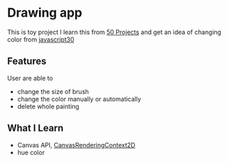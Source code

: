 # Drawing app

This is toy project I learn this from [50 Projects](https://www.udemy.com/course/50-projects-50-days)
and get an idea of changing color from [javascript30](https://javascript30.com/)


## Features
User are able to
- change the size of brush
- change the color manually or automatically
- delete whole painting 

## What I Learn
- Canvas API, [CanvasRenderingContext2D](https://developer.mozilla.org/en-US/docs/Web/API/CanvasRenderingContext2D)
- hue color
